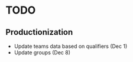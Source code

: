 # TODO

## Productionization
* Update teams data based on qualifiers (Dec 1)
* Update groups (Dec 8)
